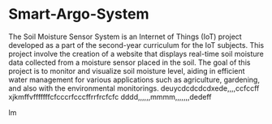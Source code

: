# Smart-Argo-System
The Soil Moisture Sensor System is an Internet of Things (IoT) project developed as a part of the second-year curriculum for the IoT subjects. This project involve the creation of a website that displays real-time soil moisture data collected from a moisture sensor placed  in the soil. The goal of this project is to monitor and visualize soil moisture level, aiding in efficient water management for various applications such as agriculture, gardening, and also with the environmental monitorings. deuycdcdcdcdxede,,,,ccfccff
xjkmffvfffffffcfcccrfcccffrrfrcfcfc
dddd,,,,,,mmmm,,,,,,,dedeff

lm

